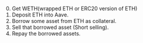 0. Get WETH(wrapped ETH or ERC20 version of ETH)
1. Deposit ETH into Aave.
2. Borrow some asset from ETH as collateral.
3. Sell that borrowed asset (Short selling).
4. Repay the borrowed assets.
